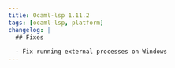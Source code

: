 ```yaml
---
title: Ocaml-lsp 1.11.2
tags: [ocaml-lsp, platform]
changelog: |
  ## Fixes
  
  - Fix running external processes on Windows
---
```


